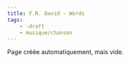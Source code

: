 ```yaml
---
title: F.R. David - Words
tags:
    - -draft
    - musique/chanson
---
```


Page créée automatiquement, mais vide.
